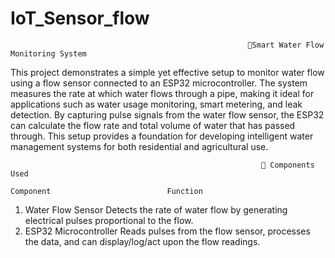 # IoT_Sensor_flow

                                                         🌊Smart Water Flow Monitoring System
                                                         
   This project demonstrates a simple yet effective setup to monitor water flow using a flow sensor connected to an ESP32 microcontroller. The system measures the rate at which water flows through a pipe, making it ideal for applications such as water usage monitoring, smart metering, and leak detection.
By capturing pulse signals from the water flow sensor, the ESP32 can calculate the flow rate and total volume of water that has passed through. This setup provides a foundation for developing intelligent water management systems for both residential and agricultural use.                                                      

                                                            🔌 Components Used

    Component	                       Function
1) Water Flow Sensor        	Detects the rate of water flow by generating electrical pulses proportional to the flow.
2) ESP32 Microcontroller    	Reads pulses from the flow sensor, processes the data, and can display/log/act upon the flow readings.                                                
